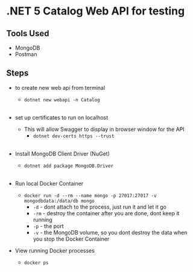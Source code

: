 # .NET 5 Catalog Web API for testing

## Tools Used
- MongoDB
- Postman

## Steps

- to create new web api from terminal
  - `dotnet new webapi -n Catalog`

  <br>
  
- set up certificates to run on localhost
  - This will allow Swagger to display in browser window for the API
    - `dotnet dev-certs https --trust `

  <br>

- Install MongoDB Client Driver (NuGet)
  - `dotnet add package MongoDB.Driver`

  <br>

- Run local Docker Container
  - `docker run -d --rm --name mongo -p 27017:27017 -v mongodbdata:/data/db mongo`
    - `-d` - dont attach to the process, just run it and let it go
    - `-rm` - destroy the container after you are done, dont keep it running
    - `-p` - the port
    - `-v` - the MongoDB volume, so you dont destroy the data when you stop the Docker Container

- View running Docker processes
  - `docker ps`